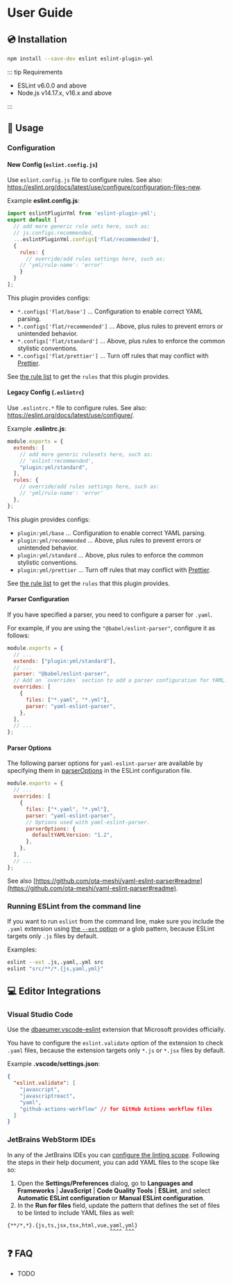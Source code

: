 # User Guide

## :cd: Installation

```bash
npm install --save-dev eslint eslint-plugin-yml
```

::: tip Requirements

- ESLint v6.0.0 and above
- Node.js v14.17.x, v16.x and above

:::

## :book: Usage

<!--USAGE_GUIDE_START-->

### Configuration

#### New Config (`eslint.config.js`)

Use `eslint.config.js` file to configure rules. See also: <https://eslint.org/docs/latest/use/configure/configuration-files-new>.

Example **eslint.config.js**:

```mjs
import eslintPluginYml from 'eslint-plugin-yml';
export default [
  // add more generic rule sets here, such as:
  // js.configs.recommended,
  ...eslintPluginYml.configs['flat/recommended'],
  {
    rules: {
      // override/add rules settings here, such as:
    // 'yml/rule-name': 'error'
    }
  }
];
```

This plugin provides configs:

- `*.configs['flat/base']` ... Configuration to enable correct YAML parsing.
- `*.configs['flat/recommended']` ... Above, plus rules to prevent errors or unintended behavior.
- `*.configs['flat/standard']` ... Above, plus rules to enforce the common stylistic conventions.
- `*.configs['flat/prettier']` ... Turn off rules that may conflict with [Prettier](https://prettier.io/).

See [the rule list](../rules/index.md) to get the `rules` that this plugin provides.

#### Legacy Config (`.eslintrc`)

Use `.eslintrc.*` file to configure rules. See also: <https://eslint.org/docs/latest/use/configure/>.

Example **.eslintrc.js**:

```js
module.exports = {
  extends: [
    // add more generic rulesets here, such as:
    // 'eslint:recommended',
    "plugin:yml/standard",
  ],
  rules: {
    // override/add rules settings here, such as:
    // 'yml/rule-name': 'error'
  },
};
```

This plugin provides configs:

- `plugin:yml/base` ... Configuration to enable correct YAML parsing.
- `plugin:yml/recommended` ... Above, plus rules to prevent errors or unintended behavior.
- `plugin:yml/standard` ... Above, plus rules to enforce the common stylistic conventions.
- `plugin:yml/prettier` ... Turn off rules that may conflict with [Prettier](https://prettier.io/).

See [the rule list](../rules/index.md) to get the `rules` that this plugin provides.

#### Parser Configuration

If you have specified a parser, you need to configure a parser for `.yaml`.

For example, if you are using the `"@babel/eslint-parser"`, configure it as follows:

```js
module.exports = {
  // ...
  extends: ["plugin:yml/standard"],
  // ...
  parser: "@babel/eslint-parser",
  // Add an `overrides` section to add a parser configuration for YAML.
  overrides: [
    {
      files: ["*.yaml", "*.yml"],
      parser: "yaml-eslint-parser",
    },
  ],
  // ...
};
```

#### Parser Options

The following parser options for `yaml-eslint-parser` are available by specifying them in [parserOptions](https://eslint.org/docs/latest/user-guide/configuring/language-options#specifying-parser-options) in the ESLint configuration file.

```js
module.exports = {
  // ...
  overrides: [
    {
      files: ["*.yaml", "*.yml"],
      parser: "yaml-eslint-parser",
      // Options used with yaml-eslint-parser.
      parserOptions: {
        defaultYAMLVersion: "1.2",
      },
    },
  ],
  // ...
};
```

See also [https://github.com/ota-meshi/yaml-eslint-parser#readme](https://github.com/ota-meshi/yaml-eslint-parser#readme).

### Running ESLint from the command line

If you want to run `eslint` from the command line, make sure you include the `.yaml` extension using [the `--ext` option](https://eslint.org/docs/user-guide/configuring#specifying-file-extensions-to-lint) or a glob pattern, because ESLint targets only `.js` files by default.

Examples:

```bash
eslint --ext .js,.yaml,.yml src
eslint "src/**/*.{js,yaml,yml}"
```

## :computer: Editor Integrations

### Visual Studio Code

Use the [dbaeumer.vscode-eslint](https://marketplace.visualstudio.com/items?itemName=dbaeumer.vscode-eslint) extension that Microsoft provides officially.

You have to configure the `eslint.validate` option of the extension to check `.yaml` files, because the extension targets only `*.js` or `*.jsx` files by default.

Example **.vscode/settings.json**:

```json
{
  "eslint.validate": [
    "javascript",
    "javascriptreact",
    "yaml",
    "github-actions-workflow" // for GitHub Actions workflow files
  ]
}
```

### JetBrains WebStorm IDEs

In any of the JetBrains IDEs you can [configure the linting scope](https://www.jetbrains.com/help/webstorm/eslint.html#ws_eslint_configure_scope).
Following the steps in their help document, you can add YAML files to the scope like so:

1. Open the **Settings/Preferences** dialog, go to **Languages and Frameworks** | **JavaScript** | **Code Quality Tools** | **ESLint**, and select **Automatic ESLint configuration** or **Manual ESLint configuration**.
2. In the **Run for files** field, update the pattern that defines the set of files to be linted to include YAML files as well:

```
{**/*,*}.{js,ts,jsx,tsx,html,vue,yaml,yml}
                                 ^^^^ ^^^
```

<!--USAGE_GUIDE_END-->

## :question: FAQ

- TODO
